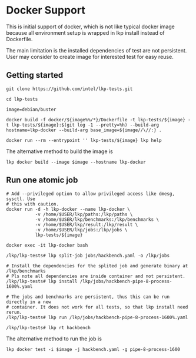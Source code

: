 # Docker Support

This is initial support of docker, which is not like typical docker image because
all environment setup is wrapped in lkp install instead of Dockerfile.

The main limitation is the installed dependencies of test are not persistent. User may
consider to create image for interested test for easy reuse.

## Getting started

```
git clone https://github.com/intel/lkp-tests.git

cd lkp-tests

image=debian/buster

docker build -f docker/${image%%/*}/Dockerfile -t lkp-tests/${image} -t lkp-tests/${image}:$(git log -1 --pretty=%h) --build-arg hostname=lkp-docker --build-arg base_image=${image//\//:} .

docker run --rm --entrypoint '' lkp-tests/${image} lkp help
```

The alternative method to build the image is

```
lkp docker build --image $image --hostname lkp-docker
```

## Run one atomic job

```
# Add --privileged option to allow privileged access like dmesg, sysctl. Use
# this with caution.
docker run -d -h lkp-docker --name lkp-docker \
           -v /home/$USER/lkp/paths:/lkp/paths \
           -v /home/$USER/lkp/benchmarks:/lkp/benchmarks \
           -v /home/$USER/lkp/result:/lkp/result \
           -v /home/$USER/lkp/jobs:/lkp/jobs \
           lkp-tests/${image}

docker exec -it lkp-docker bash

/lkp/lkp-tests# lkp split-job jobs/hackbench.yaml -o /lkp/jobs

# Install the dependencies for the splited job and generate binary at /lkp/benchmarks
# Pls note all dependencies are inside container and not persistent.
/lkp/lkp-tests# lkp install /lkp/jobs/hackbench-pipe-8-process-1600%.yaml

# The jobs and benchmarks are persistent, thus this can be run directly in a new
# container. It does not work for all tests, so that lkp install need rerun.
/lkp/lkp-tests# lkp run /lkp/jobs/hackbench-pipe-8-process-1600%.yaml

/lkp/lkp-tests# lkp rt hackbench
```

The alternative method to run the job is

```
lkp docker test -i $image -j hackbench.yaml -g pipe-8-process-1600
```

